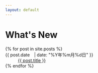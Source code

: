 ```yaml
---
layout: default
---
```


# What's New

<dl>
  {% for post in site.posts %}
    <dt>{{ post.date　| date: "%Y年%m月%d日" }}</dt>
    <dd>
      <a href="{{ post.url | relative_url }}">{{ post.title }}</a>
    </dd>
  {% endfor %}
</dl>
